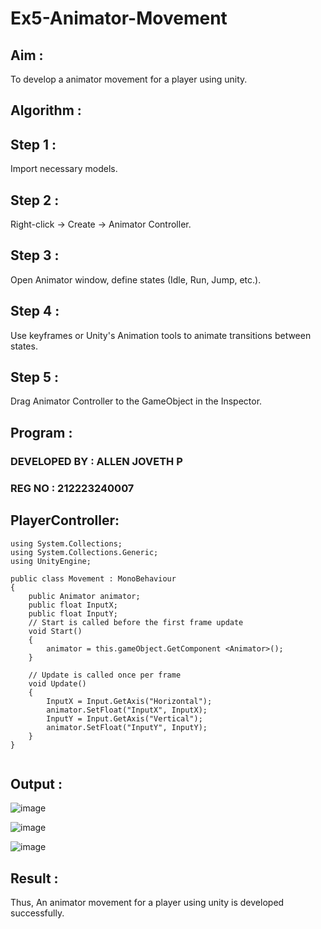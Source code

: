 # Ex5-Animator-Movement

## Aim :

To develop a animator movement for a player using unity.

## Algorithm :

## Step 1 : 

Import necessary models.

## Step 2 : 

 Right-click -> Create -> Animator Controller.

## Step 3 : 

Open Animator window, define states (Idle, Run, Jump, etc.).

## Step 4 : 

Use keyframes or Unity's Animation tools to animate transitions between states.

## Step 5 : 

Drag Animator Controller to the GameObject in the Inspector.

## Program :

### DEVELOPED BY : ALLEN JOVETH P
### REG NO : 212223240007

## PlayerController:


```
using System.Collections;
using System.Collections.Generic;
using UnityEngine;

public class Movement : MonoBehaviour
{
    public Animator animator;
    public float InputX;
    public float InputY;
    // Start is called before the first frame update
    void Start()
    {
        animator = this.gameObject.GetComponent <Animator>();
    }

    // Update is called once per frame
    void Update()
    {
        InputX = Input.GetAxis("Horizontal");
        animator.SetFloat("InputX", InputX);
        InputY = Input.GetAxis("Vertical");
        animator.SetFloat("InputY", InputY);
    }
}


```
## Output : 

![image](https://github.com/user-attachments/assets/ff3df604-7d96-41fc-9a33-11e5ecfaaf31)


![image](https://github.com/user-attachments/assets/cf362315-b157-4b95-a999-d5ff69dba125)


![image](https://github.com/user-attachments/assets/b5b4e7fc-9305-46d6-9390-fd6096b57dd8)


## Result :

Thus, An animator movement for a player using unity is developed successfully.
